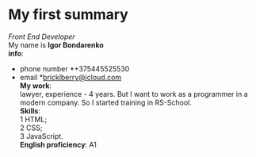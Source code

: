 # My first summary  
*Front End Developer*  
My name is **Igor Bondarenko**  
**info**:   
- phone number *+375445525530  
- email *bricklberry@icloud.com  
**My work**:  
lawyer, experience - 4 years. But I want to work as a programmer in a modern company. So I started training in RS-School.  
**Skills**:  
1 HTML;  
2 CSS;  
3 JavaScript.  
**English proficiency**: A1  





